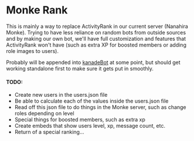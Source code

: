 # **Monke Rank**

This is mainly a way to replace ActivityRank in our current server (Nanahira Monke). Trying to have less reliance on random bots from outside sources and by making our own bot, we'll have full customization and features that ActivityRank won't have (such as extra XP for boosted members or adding role images to users).

Probably will be appended into [kanadeBot](kanadeBot) at some point, but should get working standalone first to make sure it gets put in smoothly.

#### **TODO:**
- Create new users in the users.json file
- Be able to calculate each of the values inside the users.json file
- Read off this json file to do things in the Monke server, such as change roles depending on level
- Special things for boosted members, such as extra xp
- Create embeds that show users level, xp, message count, etc.
- Return of a special ranking...
